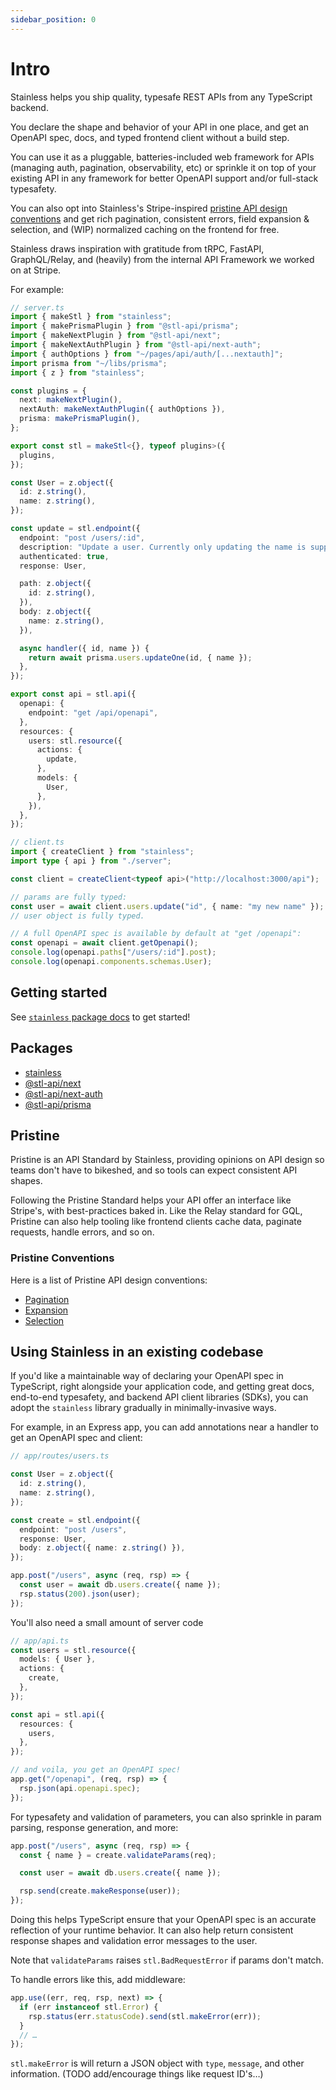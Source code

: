 ```yaml
---
sidebar_position: 0
---
```


# Intro

Stainless helps you ship quality, typesafe REST APIs from any TypeScript backend.

You declare the shape and behavior of your API in one place,
and get an OpenAPI spec, docs, and typed frontend client without a build step.

You can use it as a pluggable, batteries-included web framework for APIs (managing auth, pagination, observability, etc) or sprinkle it on top of your existing API in any framework for better OpenAPI support and/or full-stack typesafety.

You can also opt into Stainless's Stripe-inspired [pristine API design conventions](#pristine) and get rich pagination, consistent errors, field expansion & selection, and (WIP) normalized caching on the frontend for free.

Stainless draws inspiration with gratitude from tRPC, FastAPI, GraphQL/Relay, and (heavily) from the internal API Framework we worked on at Stripe.

For example:

<!-- TODO: this is too long / too much code… -->

```ts
// server.ts
import { makeStl } from "stainless";
import { makePrismaPlugin } from "@stl-api/prisma";
import { makeNextPlugin } from "@stl-api/next";
import { makeNextAuthPlugin } from "@stl-api/next-auth";
import { authOptions } from "~/pages/api/auth/[...nextauth]";
import prisma from "~/libs/prisma";
import { z } from "stainless";

const plugins = {
  next: makeNextPlugin(),
  nextAuth: makeNextAuthPlugin({ authOptions }),
  prisma: makePrismaPlugin(),
};

export const stl = makeStl<{}, typeof plugins>({
  plugins,
});

const User = z.object({
  id: z.string(),
  name: z.string(),
});

const update = stl.endpoint({
  endpoint: "post /users/:id",
  description: "Update a user. Currently only updating the name is supported.",
  authenticated: true,
  response: User,

  path: z.object({
    id: z.string(),
  }),
  body: z.object({
    name: z.string(),
  }),

  async handler({ id, name }) {
    return await prisma.users.updateOne(id, { name });
  },
});

export const api = stl.api({
  openapi: {
    endpoint: "get /api/openapi",
  },
  resources: {
    users: stl.resource({
      actions: {
        update,
      },
      models: {
        User,
      },
    }),
  },
});

// client.ts
import { createClient } from "stainless";
import type { api } from "./server";

const client = createClient<typeof api>("http://localhost:3000/api");

// params are fully typed:
const user = await client.users.update("id", { name: "my new name" });
// user object is fully typed.

// A full OpenAPI spec is available by default at "get /openapi":
const openapi = await client.getOpenapi();
console.log(openapi.paths["/users/:id"].post);
console.log(openapi.components.schemas.User);
```

## Getting started

See [`stainless` package docs](/docs/getting-started) to get started!

## Packages

- [stainless](/docs/getting-started)
- [@stl-api/next](/docs/next/getting-started)
- [@stl-api/next-auth](/docs/next-auth/getting-started)
- [@stl-api/prisma](/docs/prisma/getting-started)

## Pristine

Pristine is an API Standard by Stainless, providing opinions on API design so teams don't have to bikeshed, and so tools can expect consistent API shapes.

Following the Pristine Standard helps your API offer an interface like Stripe's,
with best-practices baked in. Like the Relay standard for GQL, Pristine can also help tooling like frontend clients cache data, paginate requests, handle errors, and so on.

<!-- You can opt your API into Pristine like so:

```ts
const stl = new Stainless({ pristine: true });
```

This will enforce the Pristine conventions, and provide easier access to tooling which depends on it.

If you're starting with an existing API and don't want to go straight to a v2,
you can gradually adopt Pristine standards and tooling. In the future, we plan to offer lint rules for your OpenAPI spec and an overall "Lighthouse score" indicating the degree of compliance your API offers.
 -->

### Pristine Conventions

Here is a list of Pristine API design conventions:

- [Pagination](/docs/pagination#pristine-convention)
- [Expansion](/docs/expansion)
- [Selection](/docs/selection#pristine-convention)

## Using Stainless in an existing codebase

If you'd like a maintainable way of declaring your OpenAPI spec
in TypeScript, right alongside your application code, and getting
great docs, end-to-end typesafety, and backend API client libraries (SDKs),
you can adopt the `stainless` library gradually in minimally-invasive ways.

For example, in an Express app, you can add annotations near a handler to get an OpenAPI spec and client:

```ts
// app/routes/users.ts

const User = z.object({
  id: z.string(),
  name: z.string(),
});

const create = stl.endpoint({
  endpoint: "post /users",
  response: User,
  body: z.object({ name: z.string() }),
});

app.post("/users", async (req, rsp) => {
  const user = await db.users.create({ name });
  rsp.status(200).json(user);
});
```

<summary>You'll also need a small amount of server code</summary>

```ts
// app/api.ts
const users = stl.resource({
  models: { User },
  actions: {
    create,
  },
});

const api = stl.api({
  resources: {
    users,
  },
});

// and voila, you get an OpenAPI spec!
app.get("/openapi", (req, rsp) => {
  rsp.json(api.openapi.spec);
});
```

<summary>
For typesafety and validation of parameters, you can also sprinkle in
param parsing, response generation, and more:
</summary>

```ts
app.post("/users", async (req, rsp) => {
  const { name } = create.validateParams(req);

  const user = await db.users.create({ name });

  rsp.send(create.makeResponse(user));
});
```

Doing this helps TypeScript ensure that your OpenAPI spec is an accurate reflection of your runtime behavior. It can also help return consistent response shapes and validation error messages to the user.

Note that `validateParams` raises `stl.BadRequestError` if params don't match.

To handle errors like this, add middleware:

```ts
app.use((err, req, rsp, next) => {
  if (err instanceof stl.Error) {
    rsp.status(err.statusCode).send(stl.makeError(err));
  }
  // …
});
```

`stl.makeError` is will return a JSON object with `type`, `message`, and other information. (TODO add/encourage things like request ID's…)
